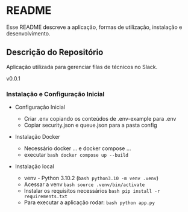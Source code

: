 # README #

Esse README descreve a aplicação, formas de utilização, instalação e desenvolvimento.

## Descrição do Repositório ##

Aplicação utilizada para gerenciar filas de técnicos no Slack.

v0.0.1

### Instalação e Configuração Inicial ###

- Configuração Inicial
  - Criar .env copiando os conteúdos de .env-example para .env
  - Copiar security.json e queue.json para a pasta config

- Instalação Docker
  - Necessário docker ... e docker compose ...
  - executar `bash docker compose up --build`

- Instalação local
  - venv - Python 3.10.2 (`bash python3.10 -m venv .venv`)
  - Acessar a venv `bash source .venv/bin/activate`
  - Instalar os requisitos necessários `bash pip install -r requirements.txt`
  - Para executar a aplicação rodar: `bash python app.py`
